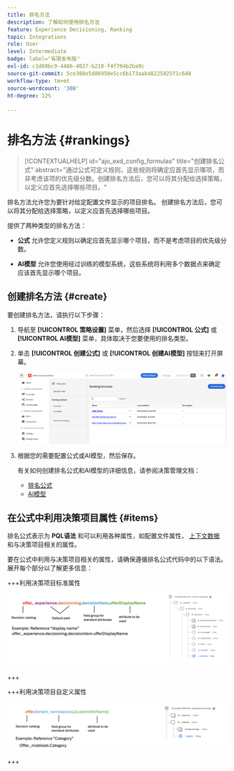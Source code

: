 ```yaml
---
title: 排名方法
description: 了解如何使用排名方法
feature: Experience Decisioning, Ranking
topic: Integrations
role: User
level: Intermediate
badge: label="有限发布版"
exl-id: c1d69bc9-4486-4037-b218-f4f704b2ba9c
source-git-commit: 5ce388e5d86950e5cc6b173aab48225825f1c648
workflow-type: tm+mt
source-wordcount: '308'
ht-degree: 12%

---
```


# 排名方法 {#rankings}

>[!CONTEXTUALHELP]
>id="ajo_exd_config_formulas"
>title="创建排名公式"
>abstract="通过公式可定义规则，这些规则将确定应首先显示哪项，而非考虑该项的优先级分数。创建排名方法后，您可以将其分配给选择策略，以定义应首先选择哪些项目。"

排名方法允许您为要针对给定配置文件显示的项目排名。 创建排名方法后，您可以将其分配给选择策略，以定义应首先选择哪些项目。

提供了两种类型的排名方法：

* **公式** 允许您定义规则以确定应首先显示哪个项目，而不是考虑项目的优先级分数。

* **AI模型** 允许您使用经过训练的模型系统，这些系统将利用多个数据点来确定应该首先显示哪个项目。

## 创建排名方法 {#create}

要创建排名方法，请执行以下步骤：

1. 导航至 **[!UICONTROL 策略设置]** 菜单，然后选择 **[!UICONTROL 公式]** 或 **[!UICONTROL AI模型]** 菜单，具体取决于您要使用的排名类型。

1. 单击 **[!UICONTROL 创建公式]** 或 **[!UICONTROL 创建AI模型]** 按钮来打开屏幕。

   ![](assets/ranking-create.png)

1. 根据您的需要配置公式或AI模型，然后保存。

   有关如何创建排名公式和AI模型的详细信息，请参阅决策管理文档：

   * [排名公式](../offers/ranking/create-ranking-formulas.md)
   * [AI模型](../offers/ranking/ai-models.md)


## 在公式中利用决策项目属性 {#items}

排名公式表示为 **PQL语法** 和可以利用各种属性，如配置文件属性， [上下文数据](context-data.md) 和与决策项目相关的属性。

要在公式中利用与决策项目相关的属性，请确保遵循排名公式代码中的以下语法。 展开每个部分以了解更多信息：

+++利用决策项目标准属性

![](assets/formula-attribute.png)

+++

+++利用决策项目自定义属性

![](assets/formula-attribute-custom.png)

+++
